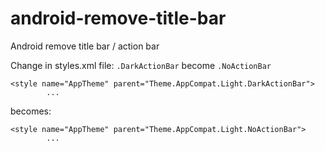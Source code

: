 # android-remove-title-bar
Android remove title bar / action bar

Change in styles.xml file: ```.DarkActionBar``` become  ```.NoActionBar``` 

```
<style name="AppTheme" parent="Theme.AppCompat.Light.DarkActionBar">
        ...
```

becomes:

```
<style name="AppTheme" parent="Theme.AppCompat.Light.NoActionBar">
        ...
```
